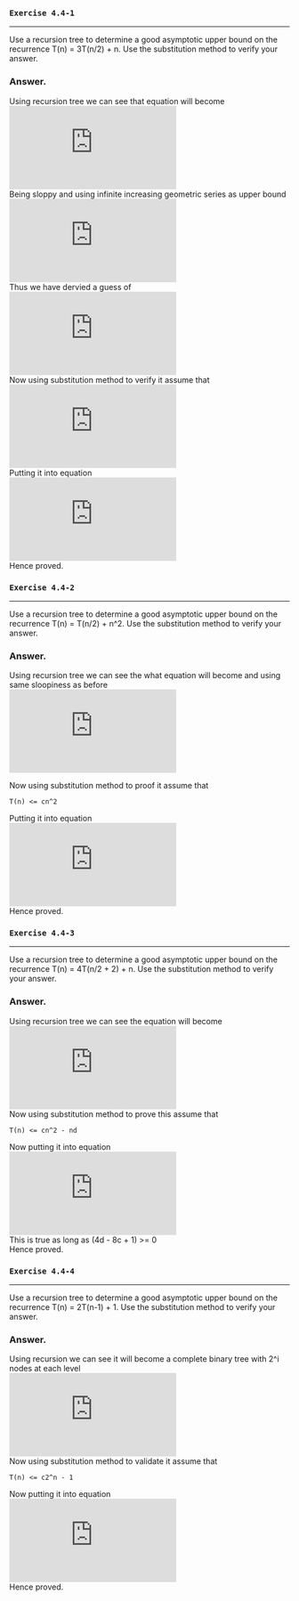 ### `Exercise 4.4-1`
***
Use a recursion tree to determine a good asymptotic upper bound on the recurrence
T(n) = 3T(n/2) + n. Use the substitution method to verify your answer.
### Answer.
Using recursion tree we can see that equation will become  
![equation](http://latex.codecogs.com/gif.latex?T%28n%29%20%3D%20cn%20&plus;%20%5Cdfrac%7B3%7D%7B2%7Dcn%20&plus;%20%5CBig%28%5Cdfrac%7B3%7D%7B2%7D%5CBig%29%5E2cn%20&plus;%20...%20&plus;%20%5CBig%28%5Cdfrac%7B3%7D%7B2%7D%5CBig%29%5E%7Blgn-1%7Dcn%20&plus;%20%5Ctheta%28n%5E%7Blg3%7D%29%5C%5C%20%5Chspace*%7B1.5cm%7D%3D%5Csum_%7Bi%3D0%7D%5E%7Blgn-1%7D%5CBig%28%5Cdfrac%7B3%7D%7B2%7D%5CBig%29%5Eicn%20&plus;%20%5Ctheta%28n%5E%7Blg3%7D%29)  
Being sloppy and using infinite increasing geometric series as upper bound
![equation](http://latex.codecogs.com/gif.latex?%3C%5Csum_%7Bi%3D0%7D%5E%7B%5Cinfty%7D%5CBig%28%5Cdfrac%7B3%7D%7B2%7D%5CBig%29%5Eicn%20&plus;%20%5Ctheta%28n%5E%7Blg3%7D%29%20%3D%20%5Cdfrac%7B1%7D%7B3/2%20-%201%7Dcn%20&plus;%20%5Ctheta%28n%5E%7Blg3%7D%29%20%3D%202cn%20&plus;%20%5Ctheta%28n%5E%7Blg3%7D%29%20%3D%20O%28n%5E%7Blg3%7D%29)  
Thus we have dervied a guess of  
![equation](http://latex.codecogs.com/gif.latex?T%28n%29%20%3D%20O%28n%5E%7Blg3%7D%29)  
Now using substitution method to verify it assume that  
![equation](http://latex.codecogs.com/gif.latex?T%28n%29%20%3C%3D%20cn%5E%7Blg3%7D%20-%202n)  
Putting it into equation  
![equation](http://latex.codecogs.com/gif.latex?T%28n%29%20%3C%3D%203%28c%28n/2%29%5E%7Blg3%7D%20-%20n%29%20&plus;%20n%5C%5C%20%5Chspace*%7B1.82cm%7D%3D%203cn%5E%7Blg3%7D/2%5E%7Blg3%7D%20-%202n%5C%5C%20%5Chspace*%7B1.82cm%7D%3D%20cn%5E%7Blg3%7D%20-%202n%5C%5C)  
Hence proved.  
### `Exercise 4.4-2`
***
Use a recursion tree to determine a good asymptotic upper bound on the recurrence
T(n) = T(n/2) + n^2. Use the substitution method to verify your answer.
### Answer.
Using recursion tree we can see the what equation will become and using same sloopiness as before  
![equation](http://latex.codecogs.com/gif.latex?T%28n%29%20%3D%20cn%5E2%20&plus;%20cn%5E2/2%20&plus;%20cn%5E2/2%5E2%20&plus;%20...%20&plus;%20cn%5E2/2%5E%7Blgn-1%7D%20&plus;%20%5Ctheta%28n%29%5C%5C%20%5Chspace*%7B1.5cm%7D%3D%5Csum_%7Bi%3D0%7D%5E%7B%5Cinfty%7Dcn%5E2/2%5Ei%20&plus;%20%5Ctheta%28n%29%5C%5C%20%5Chspace*%7B1.5cm%7D%3Dcn%5E2%5Cdfrac%7B1%7D%7B2-1%7D%20&plus;%20%5Ctheta%28n%29%5C%5C%20%5Chspace*%7B1.5cm%7D%3Dcn%5E2%20&plus;%20%5Ctheta%28n%29%5C%5C%20%5Chspace*%7B1.5cm%7D%3DO%28n%5E2%29)  

Now using substitution method to proof it assume that 
    
    T(n) <= cn^2
Putting it into equation  
![equation](http://latex.codecogs.com/gif.latex?T%28n%29%20%3C%3D%20c%28n/2%29%5E2%20&plus;%20n%5E2%5C%5C%20%5Chspace*%7B1.5cm%7D%3Dcn%5E2/4%20&plus;%20n%5E2%5C%5C%20%5Chspace*%7B1.5cm%7D%3D%28c/4%20&plus;%201%29n%5E2%5C%5C%20%5Chspace*%7B1.5cm%7D%3C%3D%20O%28n%5E2%29)  
Hence proved.
### `Exercise 4.4-3`
***
Use a recursion tree to determine a good asymptotic upper bound on the recurrence
T(n) = 4T(n/2 + 2) + n. Use the substitution method to verify your answer.
### Answer.
Using recursion tree we can see the equation will become  
![equation](http://latex.codecogs.com/gif.latex?T%28n%29%20%3D%20%5Csum_%7Bi%20%3D%200%7D%5E%7B%5Clg%20n%7D%204%5Ei%20%5Ccdot%20c%5Cleft%28%5Cfrac%20n%20%7B2%5Ei%7D%20&plus;%202%5Cright%29%20%5C%5C%20%5Chspace*%7B1.5cm%7D%3D%20%5Csum_%7Bi%20%3D%200%7D%5E%7B%5Clg%20n%7D%204%5Ei%20%5Ccdot%20c%5Cfrac%20n%20%7B2%5Ei%7D%20&plus;%20%5Csum_%7Bi%20%3D%200%7D%5E%7B%5Clg%20n%7D%204%5Ei%20%5Ccdot%20c%20%5Ccdot%202%20%5C%5C%20%5Chspace*%7B1.5cm%7D%3D%20cn%20%5Csum_%7Bi%20%3D%200%7D%5E%7B%5Clg%20n%7D%20%5Cfrac%20%7B4%5Ei%7D%20%7B2%5Ei%7D%20&plus;%202c%20%5Csum_%7Bi%20%3D%200%7D%5E%7B%5Clg%20n%7D%204%5Ei%20%5C%5C%20%5Chspace*%7B1.5cm%7D%3D%20cn%20%5Csum_%7Bi%20%3D%200%7D%5E%7B%5Clg%20n%7D%202%5Ei%20&plus;%202c%20%5Csum_%7Bi%20%3D%200%7D%5E%7B%5Clg%20n%7D%204%5Ei%20%5C%5C%20%5Chspace*%7B1.5cm%7D%3D%20cn%20%5Cfrac%20%7B2%5E%7B%5Clg%20n%20&plus;%201%7D%20-%201%7D%20%7B2%20-%201%7D%20&plus;%202c%20%5Cfrac%20%7B4%5E%7B%5Clg%20n%20&plus;%201%7D%20-%201%7D%20%7B4%20-%201%7D%20%5C%5C%20%5Chspace*%7B1.5cm%7D%3D%20cn%20%282%5E%7B%5Clg%20n%20&plus;%201%7D%20-%201%29%20&plus;%20%5Cfrac%20%7B2c%7D%203%20%284%5E%7B%5Clg%20n%20&plus;%201%7D%20-%201%29%20%5C%5C%20%5Chspace*%7B1.5cm%7D%3D%20cn%20%282%20%5Ccdot%202%5E%7B%5Clg%20n%7D%20-%201%29%20&plus;%20%5Cfrac%20%7B2c%7D%203%20%284%20%5Ccdot%204%5E%7B%5Clg%20n%7D%20-%201%29%20%5C%5C%20%5Chspace*%7B1.5cm%7D%3D%20cn%20%282%20%5Ccdot%20n%20-%201%29%20&plus;%20%5Cfrac%20%7B2c%7D%203%20%284%20%5Ccdot%20n%5E2%20-%201%29%20%5C%5C%20%5Chspace*%7B1.5cm%7D%3D%202cn%5E2%20-%202n%20&plus;%20%5Cfrac%20%7B8cn%5E2%7D%203%20-%20%5Cfrac%20%7B2c%7D%203%20%5C%5C%20%5Chspace*%7B1.5cm%7D%3D%20O%28n%5E2%29)  
Now using substitution method to prove this assume that  
    
    T(n) <= cn^2 - nd

Now putting it into equation  
![equation](http://latex.codecogs.com/gif.latex?T%28n%29%20%5Cle%204%28c%28n/2%20&plus;%202%29%5E2%20-%20dn%29%20&plus;%20n%20%5C%5C%20%5Chspace*%7B1.5cm%7D%3D%204%28cn%5E2/4%20&plus;%202cn%20&plus;%204c%20-%20dn%29%20&plus;%20n%20%5C%5C%20%5Chspace*%7B1.5cm%7D%3D%20cn%5E2%20&plus;%208cn%20&plus;%2016c%20-%204dn%20&plus;%20n%20%5C%5C%20%5Chspace*%7B1.5cm%7D%3D%20cn%5E2%20-%20n%284d%20-%208c%20-%201%29%20&plus;%2016c%20%5C%5C%20%5Chspace*%7B1.5cm%7D%5Cle%20d%28n%5E2%20-%20bn%29)  
This is true as long as (4d - 8c + 1) >= 0  
Hence proved.  
### `Exercise 4.4-4`
***
Use a recursion tree to determine a good asymptotic upper bound on the recurrence
T(n) = 2T(n-1) + 1. Use the substitution method to verify your answer.
### Answer.
Using recursion we can see it will become a complete binary tree with 2^i nodes at each level  
![equation](http://latex.codecogs.com/gif.latex?%5Chspace%7B-1.5cm%7DT%28n%29%20%3D%20%5Csum_%7Bi%20%3D%200%7D%5E%7Bn%7D%202%5Ei%20%5Ccdot%201%20%5C%5C%20%3D%20%5Cfrac%20%7B2%5E%7Bn%20&plus;%201%7D%20-%201%7D%20%7B2%20-%201%7D%20%5C%5C%20%3D%202%5E%7Bn%20&plus;%201%7D%20-%201%20%5C%5C%20%3D%202.2%5En%20-%201%20%5C%5C%20%5Cle%20c2%5En%20%5C%5C%20%3D%20O%282%5En%29)  
Now using substitution method to validate it assume that  
    
    T(n) <= c2^n - 1
Now putting it into equation  
![equation](http://latex.codecogs.com/gif.latex?%5Chspace%7B-1.5cm%7DT%28n%29%20%5Cle%202%28c2%5E%7Bn-1%7D-1%29%20&plus;%201%5C%5C%20%3D%20c2%5En%20-%202%20&plus;%201%5C%5C%20%3D%20c2%5En%20-%201)  
Hence proved.  


